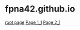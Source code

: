# fpna42.github.io

[root page](root_page)
[Page 1_1](Folder1/page_1_1.md)
[Page 2_1](Folder2/page_2_1.md)

